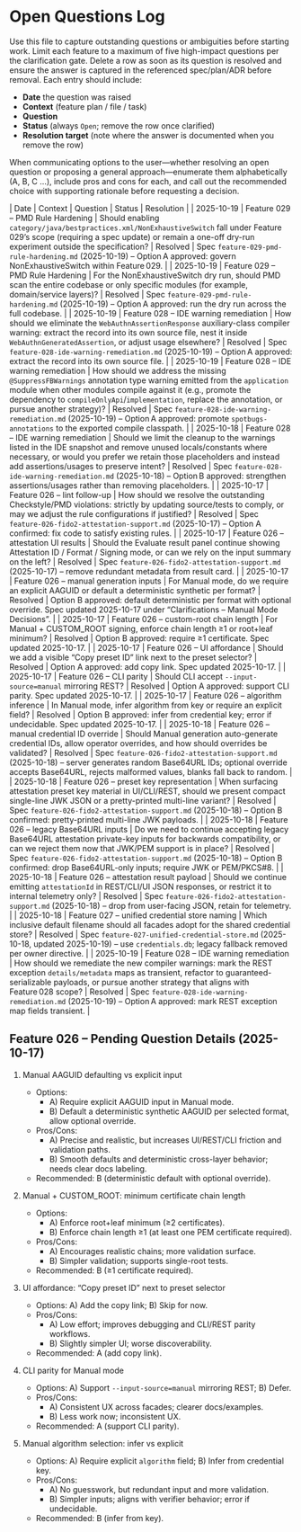# Open Questions Log

Use this file to capture outstanding questions or ambiguities before starting work. Limit each feature to a maximum of five high-impact questions per the clarification gate. Delete a row as soon as its question is resolved and ensure the answer is captured in the referenced spec/plan/ADR before removal. Each entry should include:

- **Date** the question was raised
- **Context** (feature plan / file / task)
- **Question**
- **Status** (always `Open`; remove the row once clarified)
- **Resolution target** (note where the answer is documented when you remove the row)

When communicating options to the user—whether resolving an open question or proposing a general approach—enumerate them alphabetically (A, B, C …), include pros and cons for each, and call out the recommended choice with supporting rationale before requesting a decision.

| Date | Context | Question | Status | Resolution |
| 2025-10-19 | Feature 029 – PMD Rule Hardening | Should enabling `category/java/bestpractices.xml/NonExhaustiveSwitch` fall under Feature 029’s scope (requiring a spec update) or remain a one-off dry-run experiment outside the specification? | Resolved | Spec `feature-029-pmd-rule-hardening.md` (2025-10-19) – Option A approved: govern NonExhaustiveSwitch within Feature 029. |
| 2025-10-19 | Feature 029 – PMD Rule Hardening | For the NonExhaustiveSwitch dry run, should PMD scan the entire codebase or only specific modules (for example, domain/service layers)? | Resolved | Spec `feature-029-pmd-rule-hardening.md` (2025-10-19) – Option A approved: run the dry run across the full codebase. |
| 2025-10-19 | Feature 028 – IDE warning remediation | How should we eliminate the `WebAuthnAssertionResponse` auxiliary-class compiler warning: extract the record into its own source file, nest it inside `WebAuthnGeneratedAssertion`, or adjust usage elsewhere? | Resolved | Spec `feature-028-ide-warning-remediation.md` (2025-10-19) – Option A approved: extract the record into its own source file. |
| 2025-10-19 | Feature 028 – IDE warning remediation | How should we address the missing `@SuppressFBWarnings` annotation type warning emitted from the `application` module when other modules compile against it (e.g., promote the dependency to `compileOnlyApi`/`implementation`, replace the annotation, or pursue another strategy)? | Resolved | Spec `feature-028-ide-warning-remediation.md` (2025-10-19) – Option A approved: promote `spotbugs-annotations` to the exported compile classpath. |
| 2025-10-18 | Feature 028 – IDE warning remediation | Should we limit the cleanup to the warnings listed in the IDE snapshot and remove unused locals/constants where necessary, or would you prefer we retain those placeholders and instead add assertions/usages to preserve intent? | Resolved | Spec `feature-028-ide-warning-remediation.md` (2025-10-18) – Option B approved: strengthen assertions/usages rather than removing placeholders. |
| 2025-10-17 | Feature 026 – lint follow-up | How should we resolve the outstanding Checkstyle/PMD violations: strictly by updating source/tests to comply, or may we adjust the rule configurations if justified? | Resolved | Spec `feature-026-fido2-attestation-support.md` (2025-10-17) – Option A confirmed: fix code to satisfy existing rules. |
| 2025-10-17 | Feature 026 – attestation UI results | Should the Evaluate result panel continue showing Attestation ID / Format / Signing mode, or can we rely on the input summary on the left? | Resolved | Spec `feature-026-fido2-attestation-support.md` (2025-10-17) – remove redundant metadata from result card. |
| 2025-10-17 | Feature 026 – manual generation inputs | For Manual mode, do we require an explicit AAGUID or default a deterministic synthetic per format? | Resolved | Option B approved: default deterministic per format with optional override. Spec updated 2025-10-17 under “Clarifications – Manual Mode Decisions”. |
| 2025-10-17 | Feature 026 – custom-root chain length | For Manual + CUSTOM_ROOT signing, enforce chain length ≥1 or root+leaf minimum? | Resolved | Option B approved: require ≥1 certificate. Spec updated 2025-10-17. |
| 2025-10-17 | Feature 026 – UI affordance | Should we add a visible “Copy preset ID” link next to the preset selector? | Resolved | Option A approved: add copy link. Spec updated 2025-10-17. |
| 2025-10-17 | Feature 026 – CLI parity | Should CLI accept `--input-source=manual` mirroring REST? | Resolved | Option A approved: support CLI parity. Spec updated 2025-10-17. |
| 2025-10-17 | Feature 026 – algorithm inference | In Manual mode, infer algorithm from key or require an explicit field? | Resolved | Option B approved: infer from credential key; error if undecidable. Spec updated 2025-10-17. |
| 2025-10-18 | Feature 026 – manual credential ID override | Should Manual generation auto-generate credential IDs, allow operator overrides, and how should overrides be validated? | Resolved | Spec `feature-026-fido2-attestation-support.md` (2025-10-18) – server generates random Base64URL IDs; optional override accepts Base64URL, rejects malformed values, blanks fall back to random. |
| 2025-10-18 | Feature 026 – preset key representation | When surfacing attestation preset key material in UI/CLI/REST, should we present compact single-line JWK JSON or a pretty-printed multi-line variant? | Resolved | Spec `feature-026-fido2-attestation-support.md` (2025-10-18) – Option B confirmed: pretty-printed multi-line JWK payloads. |
| 2025-10-18 | Feature 026 – legacy Base64URL inputs | Do we need to continue accepting legacy Base64URL attestation private-key inputs for backwards compatibility, or can we reject them now that JWK/PEM support is in place? | Resolved | Spec `feature-026-fido2-attestation-support.md` (2025-10-18) – Option B confirmed: drop Base64URL-only inputs; require JWK or PEM/PKCS#8. |
| 2025-10-18 | Feature 026 – attestation result payload | Should we continue emitting `attestationId` in REST/CLI/UI JSON responses, or restrict it to internal telemetry only? | Resolved | Spec `feature-026-fido2-attestation-support.md` (2025-10-18) – drop from user-facing JSON, retain for telemetry. |
| 2025-10-18 | Feature 027 – unified credential store naming | Which inclusive default filename should all facades adopt for the shared credential store? | Resolved | Spec `feature-027-unified-credential-store.md` (2025-10-18, updated 2025-10-19) – use `credentials.db`; legacy fallback removed per owner directive. |
| 2025-10-19 | Feature 028 – IDE warning remediation | How should we remediate the new compiler warnings: mark the REST exception `details/metadata` maps as transient, refactor to guaranteed-serializable payloads, or pursue another strategy that aligns with Feature 028 scope? | Resolved | Spec `feature-028-ide-warning-remediation.md` (2025-10-19) – Option A approved: mark REST exception map fields transient. |

## Feature 026 – Pending Question Details (2025-10-17)

1. Manual AAGUID defaulting vs explicit input
   - Options:
     - A) Require explicit AAGUID input in Manual mode.
     - B) Default a deterministic synthetic AAGUID per selected format, allow optional override.
   - Pros/Cons:
     - A) Precise and realistic, but increases UI/REST/CLI friction and validation paths.
     - B) Smooth defaults and deterministic cross-layer behavior; needs clear docs labeling.
   - Recommended: B (deterministic default with optional override).

2. Manual + CUSTOM_ROOT: minimum certificate chain length
   - Options:
     - A) Enforce root+leaf minimum (≥2 certificates).
     - B) Enforce chain length ≥1 (at least one PEM certificate required).
   - Pros/Cons:
     - A) Encourages realistic chains; more validation surface.
     - B) Simpler validation; supports single-root tests.
   - Recommended: B (≥1 certificate required).

3. UI affordance: “Copy preset ID” next to preset selector
   - Options: A) Add the copy link; B) Skip for now.
   - Pros/Cons:
     - A) Low effort; improves debugging and CLI/REST parity workflows.
     - B) Slightly simpler UI; worse discoverability.
   - Recommended: A (add copy link).

4. CLI parity for Manual mode
   - Options: A) Support `--input-source=manual` mirroring REST; B) Defer.
   - Pros/Cons:
     - A) Consistent UX across facades; clearer docs/examples.
     - B) Less work now; inconsistent UX.
   - Recommended: A (support CLI parity).

5. Manual algorithm selection: infer vs explicit
   - Options: A) Require explicit `algorithm` field; B) Infer from credential key.
   - Pros/Cons:
     - A) No guesswork, but redundant input and more validation.
     - B) Simpler inputs; aligns with verifier behavior; error if undecidable.
   - Recommended: B (infer from key).
